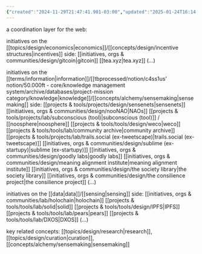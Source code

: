 ```yaml
---
{"created":"2024-11-29T21:47:41.901-03:00","updated":"2025-01-24T16:14:05.202-03:00","tags":["concept","design","🌱"],"dg-publish":true,"notestage":["🌱"],"permalink":"/concepts/design/coordination-layer/","dgPassFrontmatter":true}
---
```


a coordination layer for the web:

initiatives on the [[topics/design/economics\|economics]]/[[concepts/design/incentive structures\|incentives]] side:
[[initiatives, orgs & communities/design/gitcoin\|gitcoin]]
[[tea.xyz\|tea.xyz]]
(...)

initiatives on the [[terms/information\|information]]/[[tbprocessed/notion/c4ss1us’ notion/50.000ft - core/knowledge management system/archive/databases/project-mission category/knowledge\|knowledge]]/[[concepts/alchemy/sensemaking\|sensemaking]] side:
[[projects & tools/projects/design/sensenets\|sensenets]]
[[initiatives, orgs & communities/design/nooNAO\|NAOs]]
[[projects & tools/projects/lab/subconscious (tool)\|subconscious (tool)]] / [[noosphere\|noosphere]]
[[projects & tools/tools/design/weco\|weco]]
[[projects & tools/tools/lab/community archive\|community archive]]
[[projects & tools/projects/lab/trails.social (ex-tweetscape)\|trails.social (ex-tweetscape)]]
[[initiatives, orgs & communities/design/sublime (ex-startupy)\|sublime (ex-startupy)]]
[[initiatives, orgs & communities/design/goodly labs\|goodly labs]]
[[initiatives, orgs & communities/design/meaning alignment institute\|meaning alignment institute]]
[[initiatives, orgs & communities/design/the society library\|the society library]]
[[initiatives, orgs & communities/design/the consilience project\|the consilience project]]
(...)

initiatives on the [[data\|data]]/[[sensing\|sensing]] side:
[[initiatives, orgs & communities/lab/holochain\|holochain]]
[[projects & tools/tools/lab/solid\|solid]]
[[projects & tools/tools/design/IPFS\|IPFS]]
[[projects & tools/tools/lab/pears\|pears]]
[[projects & tools/tools/lab/DXOS\|DXOS]]
(...)

key related concepts: [[topics/design/research\|research]], [[topics/design/curation\|curation]], [[concepts/alchemy/sensemaking\|sensemaking]]
